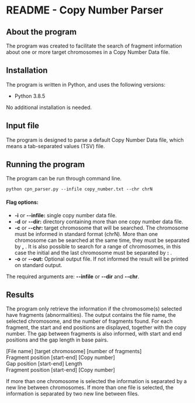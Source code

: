 # README - Copy Number  Parser

##  About the program

The program was created to facilitate the search of fragment information about one or more target chromosomes in a Copy Number Data file.

## Installation

The program is written in Python, and uses the following versions:

- Python 3.8.5

No additional installation is needed.

## Input file

The program is designed to parse a default Copy Number Data file, which means a tab-separated values (TSV) file.

## Running the program

The program can be run through command line.

```
python cpn_parser.py --infile copy_number.txt --chr chrN
```

#### Flag options:

- **-i** or **--infile:** single copy number data file.
- **-d** or **--dir:** directory containing more than one copy number data file.
- **-c** or **--chr:** target chromosome that will be searched. The chromosome must be informed in standard format (chrN). More than one chromosome can be searched at the same time, they must be separated by **,** . It is also possible to search for a range of chromosomes, in this case the initial and the last chromosome must be separated by **:** . 
- **-o** or **--out:** Optional output file. If not informed the result will be printed on standard output.

The required arguments are: **--infile** or **--dir** and **--chr**.  

## Results

The program only retrieve the information if the chromosome(s) selected have fragments (abnormalities). The output contains the file name, the selected chromosome, and the number of fragments found. For each fragment, the start and end positions are displayed, together with the copy number. The gap between fragments is also informed, with start and end positions and the gap length in base pairs. 

[File name] [target chromosome] [number of fragments]  
Fragment position [start-end] [Copy number]  
Gap position [start-end]  Length  
Fragment position [start-end] [Copy number]  

If more than one chromosome is selected the information is separated by a new line between chromosomes. If more than one file is selected, the information is separated by two new line between files.
